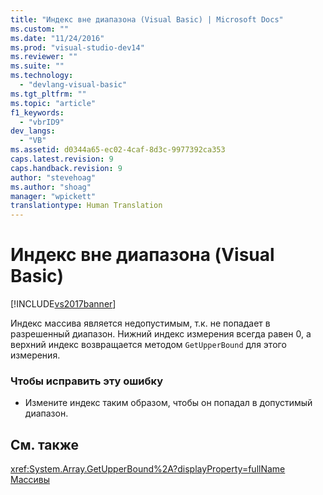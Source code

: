 ```yaml
---
title: "Индекс вне диапазона (Visual Basic) | Microsoft Docs"
ms.custom: ""
ms.date: "11/24/2016"
ms.prod: "visual-studio-dev14"
ms.reviewer: ""
ms.suite: ""
ms.technology: 
  - "devlang-visual-basic"
ms.tgt_pltfrm: ""
ms.topic: "article"
f1_keywords: 
  - "vbrID9"
dev_langs: 
  - "VB"
ms.assetid: d0344a65-ec02-4caf-8d3c-9977392ca353
caps.latest.revision: 9
caps.handback.revision: 9
author: "stevehoag"
ms.author: "shoag"
manager: "wpickett"
translationtype: Human Translation
---
```

# Индекс вне диапазона (Visual Basic)
[!INCLUDE[vs2017banner](../../../csharp/includes/vs2017banner.md)]

Индекс массива является недопустимым, т.к. не попадает в разрешенный диапазон.  Нижний индекс измерения всегда равен 0, а верхний индекс возвращается методом `GetUpperBound` для этого измерения.  
  
### Чтобы исправить эту ошибку  
  
-   Измените индекс таким образом, чтобы он попадал в допустимый диапазон.  
  
## См. также  
 <xref:System.Array.GetUpperBound%2A?displayProperty=fullName>   
 [Массивы](../../../visual-basic/programming-guide/language-features/arrays/index.md)
